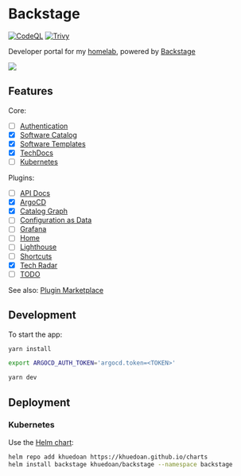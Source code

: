 # Backstage

[![CodeQL](https://github.com/khuedoan/backstage/actions/workflows/codeql-analysis.yml/badge.svg)](https://github.com/khuedoan/backstage/actions/workflows/codeql-analysis.yml)
[![Trivy](https://github.com/khuedoan/backstage/actions/workflows/trivy-analysis.yml/badge.svg)](https://github.com/khuedoan/backstage/actions/workflows/trivy-analysis.yml)

Developer portal for my [homelab](https://github.com/candradebh/homelab), powered by [Backstage](https://backstage.io)

![](https://user-images.githubusercontent.com/27996771/180509223-ac96970f-01ae-4ae0-bcda-fe911ce232f6.png)

## Features

Core:

- [ ] [Authentication](https://backstage.io/docs/auth)
- [x] [Software Catalog](https://backstage.io/docs/features/software-catalog/software-catalog-overview)
- [x] [Software Templates](https://backstage.io/docs/features/software-templates/software-templates-index)
- [x] [TechDocs](https://backstage.io/docs/features/techdocs/techdocs-overview)
- [ ] [Kubernetes](https://backstage.io/docs/features/kubernetes/overview)

Plugins:

- [ ] [API Docs](https://github.com/backstage/backstage/blob/master/plugins/api-docs/README.md)
- [x] [ArgoCD](https://roadie.io/backstage/plugins/argo-cd/?utm_source=backstage.io&utm_medium=marketplace&utm_campaign=argo-cd)
- [x] [Catalog Graph](https://github.com/backstage/backstage/blob/master/plugins/catalog-graph/README.md)
- [ ] [Configuration as Data](https://github.com/GoogleContainerTools/kpt-backstage-plugins/tree/main/plugins/cad)
- [ ] [Grafana](https://github.com/K-Phoen/backstage-plugin-grafana)
- [ ] [Home](https://github.com/backstage/backstage/blob/master/plugins/home/README.md)
- [ ] [Lighthouse](https://github.com/backstage/backstage/tree/master/plugins/lighthouse)
- [ ] [Shortcuts](https://github.com/backstage/backstage/blob/master/plugins/shortcuts/README.md)
- [x] [Tech Radar](https://github.com/backstage/backstage/tree/master/plugins/tech-radar)
- [ ] [TODO](https://github.com/backstage/backstage/tree/master/plugins/todo)

See also: [Plugin Marketplace](https://backstage.io/plugins)

## Development

To start the app:

```sh
yarn install

export ARGOCD_AUTH_TOKEN='argocd.token=<TOKEN>'

yarn dev
```

## Deployment

### Kubernetes

Use the [Helm chart](https://github.com/khuedoan/charts/tree/master/charts/backstage):

```sh
helm repo add khuedoan https://khuedoan.github.io/charts
helm install backstage khuedoan/backstage --namespace backstage
```
